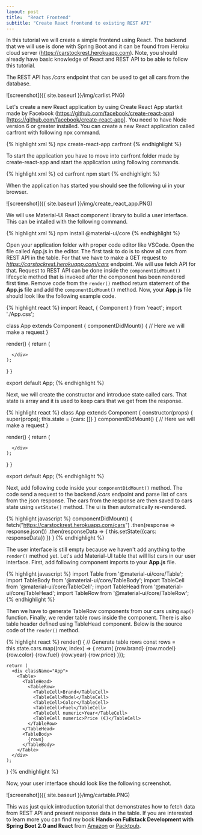 ```yaml
---
layout: post
title:  "React Frontend"
subtitle: "Create React frontend to existing REST API"
---
```


In this tutorial we will create a simple frontend using React. The backend that we will use  is done with Spring Boot and it can be found from Heroku cloud server (https://carstockrest.herokuapp.com). Note, you should already have basic knowledge of React and REST API to be able to follow this tutorial.

The REST API has */cars* endpoint that can be used to get all cars from the database.

![screenshot]({{ site.baseurl }}/img/carlist.PNG)

Let's create a new React application by using Create React App startkit made by Facebook (https://github.com/facebook/create-react-app)[https://github.com/facebook/create-react-app]. You need to have Node version 6 or greater installed. You can create a new React application called carfront with following npx command.

{% highlight xml %}
npx create-react-app carfront
{% endhighlight %}

To start the application you have to move into carfront folder made by create-react-app and start the application using following commands.

{% highlight xml %}
cd carfront
npm start
{% endhighlight %}

When the application has started you should see the following ui in your browser.

![screenshot]({{ site.baseurl }}/img/create_react_app.PNG)

We will use Material-UI React component library to build a user interface. This can be intalled with the following command.

{% highlight xml %}
npm install @material-ui/core
{% endhighlight %}

Open your application folder with proper code editor like VSCode. Open the file called App.js in the editor. The first task to do is to show all cars from REST API in the table. For that we have to make a GET request to *https://carstockrest.herokuapp.com/cars* endpoint. We will use fetch API for that. Request to REST API can be done inside the ```componentDidMount()``` lifecycle method that is invoked after the component has been rendered first time. Remove code from the ```render()``` method return statement of the **App.js** file and add the ```componentDidMount()``` method. Now, your **App.js** file should look like the following example code.

{% highlight react %}
import React, { Component } from 'react';
import './App.css';

class App extends Component {
  componentDidMount() { 
    // Here we will make a request
  }

  render() {
    return (
      <div className="App">

      </div>
    );
  }
}

export default App;
{% endhighlight %}

Next, we will create the constructor and introduce state called cars. That state is array and it is used to keep cars that we get from the response.

{% highlight react %}
class App extends Component {
  constructor(props) {
    super(props);
    this.state = {cars: []}
  }
  componentDidMount() { 
    // Here we will make a request
  }

  render() {
    return (
      <div className="App">

      </div>
    );
  }
}

export default App;
{% endhighlight %}

Next, add following code inside your ```componentDidMount()``` method. The code send a request to the backend */cars* endpoint and parse list of cars from the json response. The cars from the response are then saved to cars state using ```setState()``` method. The ui is then automatically re-rendered. 

{% highlight javascript %}
  componentDidMount() { 
    fetch("https://carstockrest.herokuapp.com/cars")
    .then(response => response.json())
    .then(responseData => {
      this.setState({cars: responseData})
    })
  }
{% endhighlight %}

The user interface is still empty because we haven't add anything to the ```render()``` method yet. Let's add Material-UI table that will list cars in our user interface. First, add following component imports to your **App.js** file. 

{% highlight javascript %}
import Table from '@material-ui/core/Table';
import TableBody from '@material-ui/core/TableBody';
import TableCell from '@material-ui/core/TableCell';
import TableHead from '@material-ui/core/TableHead';
import TableRow from '@material-ui/core/TableRow';
{% endhighlight %}

Then we have to generate TableRow components from our cars using ```map()``` function. Finally, we render table rows inside the <Table> component. There is also table header defined using TableHead component. Below is the source code of the ```render()``` method.

{% highlight react %}
 render() {
   // Generate table rows
    const rows = this.state.cars.map((row, index) => { return(
      <TableRow key={index}>
        <TableCell>{row.brand}</TableCell>
        <TableCell>{row.model}</TableCell>
        <TableCell>{row.color}</TableCell>
        <TableCell>{row.fuel}</TableCell>
        <TableCell numeric>{row.year}</TableCell>
        <TableCell numeric>{row.price}</TableCell>
      </TableRow>
    )});

    return (
      <div className="App">
        <Table>
          <TableHead>
            <TableRow>
              <TableCell>Brand</TableCell>
              <TableCell>Model</TableCell>
              <TableCell>Color</TableCell>
              <TableCell>Fuel</TableCell>
              <TableCell numeric>Year</TableCell>
              <TableCell numeric>Price (€)</TableCell>
            </TableRow>
          </TableHead>
          <TableBody>
            {rows}
          </TableBody>
        </Table>
      </div>
    );
  }
{% endhighlight %}

Now, your user interface should look like the following screenshot.

![screenshot]({{ site.baseurl }}/img/cartable.PNG)

This was just quick introduction tutorial that demonstrates how to fetch data from REST API and present response data in the table. If you are interested to learn more you can find my book **Hands-on Fullstack Development with Spring Boot 2.0 and React** from [Amazon](https://www.amazon.com/Hands-Full-Stack-Development-Spring-React-ebook/dp/B07DT9DTS1) or [Packtpub](https://www.packtpub.com/application-development/hands-full-stack-development-spring-boot-20-and-react).
